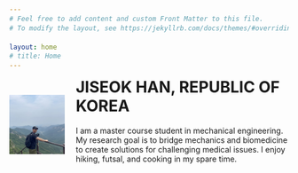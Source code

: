 ```yaml
---
# Feel free to add content and custom Front Matter to this file.
# To modify the layout, see https://jekyllrb.com/docs/themes/#overriding-theme-defaults

layout: home
# title: Home
---
```


<div class="profile">
  <img src="/assets/img/IMG_3929.jpeg" alt="Profile photo" class="profile-image">
  <div class="profile-text">
    <h1>JISEOK HAN, REPUBLIC OF KOREA</h1>
    <p>I am a master course student in mechanical engineering. My research goal is to bridge mechanics and biomedicine to create solutions for challenging medical issues. I enjoy hiking, futsal, and cooking in my spare time.</p>
  </div>
</div>

<style>
.profile {
  display: flex;
  align-items: center;      /* 세로 중앙 정렬 */
  gap: 20px;                /* 이미지와 텍스트 사이 간격 */
  flex-wrap: nowrap;        /* 줄 바꿈 방지 */
}

.profile-image {
  width: 100px;             /* 적절히 줄인 이미지 너비 */
  height: auto;             /* 원본 비율 유지 */
  flex-shrink: 0;           /* 축소 방지 */
}

.profile-text h1 {
  margin-top: 0;            /* 불필요한 여백 제거 */
}
</style>
